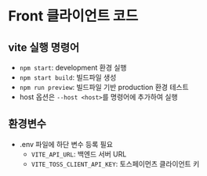 # Front 클라이언트 코드

## vite 실행 명령어

- `npm start`: development 환경 실행
- `npm start build`: 빌드파일 생성
- `npm run preview`: 빌드파일 기반 production 환경 테스트
- host 옵션은 `--host <host>`를 명령어에 추가하여 실행

## 환경변수

- .env 파일에 하단 변수 등록 필요
  - `VITE_API_URL`: 백엔드 서버 URL
  - `VITE_TOSS_CLIENT_API_KEY`: 토스페이먼츠 클라이언트 키
